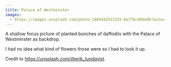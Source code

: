 ```yaml
---
title: Palace of Westminster
images:
  - https://images.unsplash.com/photo-1489442513325-6e77bc98de06?auto=format&fit=crop&w=746&q=80
---
```

A shallow focus picture of planted bunches of daffodils with the Palace of Westminster as backdrop.

I had no idea what kind of flowers those were so I had to look it up.

Credit to https://unsplash.com/@erik_lundqvist.